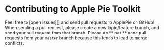 Contributing to Apple Pie Toolkit
=========================

Feel free to [open issues][] and send pull requests to ApplePie on GitHub! When sending a
pull request, please create a new topic/feature branch, and send your pull
request from that branch. Please do ** not ** send pull requests from your ```master```
branch because this tends to lead to merge conflicts.
